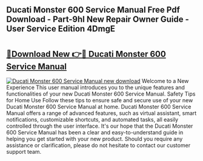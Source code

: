 ## Ducati Monster 600 Service Manual Free Pdf Download - Part-9hI New Repair Owner Guide - User Service Edition 4DmgE

# <h2><a href="http://bc53520.oget.top/?id=Ducati+Monster+600+Service+Manual">🔗Download New 👉🔴 Ducati Monster 600 Service Manual</a></h2>

[![Ducati Monster 600 Service Manual new download](https://i.imgur.com/5g1atiW.png)](http://bc53520.oget.top/?id=Ducati+Monster+600+Service+Manual)
Welcome to a New Experience This user manual introduces you to the unique features and functionalities of your new Ducati Monster 600 Service Manual. Safety Tips for Home Use Follow these tips to ensure safe and secure use of your new Ducati Monster 600 Service Manual at home. Ducati Monster 600 Service Manual offers a range of advanced features, such as virtual assistant, smart notifications, customizable shortcuts, and automated tasks, all easily controlled through the user interface. It's our hope that the Ducati Monster 600 Service Manual has been a clear and easy-to-understand guide in helping you get started with your new product. Should you require any assistance or clarification, please do not hesitate to contact our customer support team.
